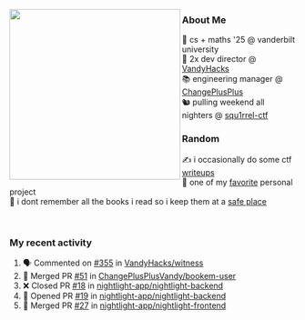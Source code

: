 <!-- 
Hey what are you doing here? 
I admire your curiosity tho
Shoot me an email (zinean00 at gmail dot com)
Let's connect! 
-->

<p float="left">
  <img src='https://imgur.com/nGM66Ev.png' width='300' align="left">
  <p>
    
  <h3>About Me</h3>
  🏫 cs + maths '25 @ vanderbilt university <br>
  🌊 2x dev director @ <a href="https://github.com/vandyhacks">VandyHacks</a> <br>
  📚 engineering manager @ <a href="https://github.com/changeplusplusvandy">ChangePlusPlus<a> <br>
  🐿 pulling weekend all nighters @ <a href="https://github.com/squ1rrel-ctf">squ1rrel-ctf</a> <br>
  
  <h3>Random</h3>
  ✍️ i occasionally do some ctf <a href="https://squ1rrel.dev/author/zineanteoh">writeups</a> <br>
  📱 one of my <a href="https://github.com/zineanteoh/vinkybox-app">favorite</a> personal project<br>
  📖 i dont remember all the books i read so i keep them at a <a href="https://www.goodreads.com/user/show/80901669-zi">safe place</a>
  </p>
  
</p>

<br>
<!-- <i>generated by <a href="https://labs.openai.com/s/0hW1r6PFYo3Zh0a7UoxK2AMp" target="_blank">dall-e 2</a></i> -->

<h3>My recent activity</h3>

<!--START_SECTION:activity-->
1. 🗣 Commented on [#355](https://github.com/VandyHacks/witness/issues/355) in [VandyHacks/witness](https://github.com/VandyHacks/witness)
2. 🎉 Merged PR [#51](https://github.com/ChangePlusPlusVandy/bookem-user/pull/51) in [ChangePlusPlusVandy/bookem-user](https://github.com/ChangePlusPlusVandy/bookem-user)
3. ❌ Closed PR [#18](https://github.com/nightlight-app/nightlight-backend/pull/18) in [nightlight-app/nightlight-backend](https://github.com/nightlight-app/nightlight-backend)
4. 💪 Opened PR [#19](https://github.com/nightlight-app/nightlight-backend/pull/19) in [nightlight-app/nightlight-backend](https://github.com/nightlight-app/nightlight-backend)
5. 🎉 Merged PR [#27](https://github.com/nightlight-app/nightlight-frontend/pull/27) in [nightlight-app/nightlight-frontend](https://github.com/nightlight-app/nightlight-frontend)
<!--END_SECTION:activity-->
